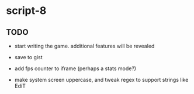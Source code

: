 # script-8

## TODO
- start writing the game. additional features will be revealed

- save to gist
- add fps counter to iframe (perhaps a stats mode?)
- make system screen uppercase, and tweak regex to support strings like EdiT